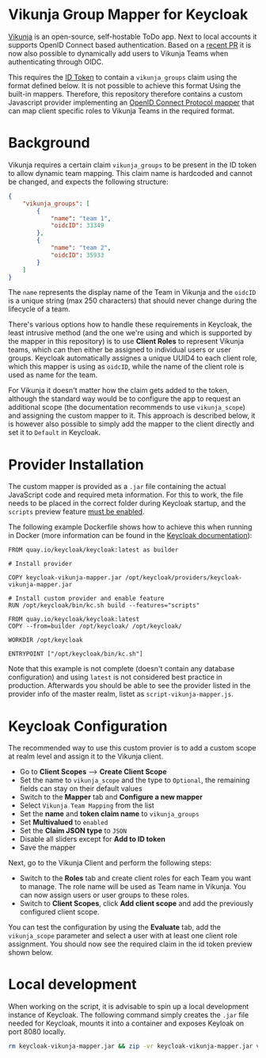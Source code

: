 Vikunja Group Mapper for Keycloak
=================================

[Vikunja](https://vikunja.io) is an open-source, self-hostable ToDo app. Next to local accounts it supports OpenID Connect based authentication. Based on a [recent PR](https://kolaente.dev/vikunja/vikunja/pulls/1393/files#diff-8eb6109e24fdfb13abac65ac57c38c64efea1bd7) it is now also possible to dynamically add users to Vikunja Teams when authenticating through OIDC.

This requires the [ID Token](https://openid.net/specs/openid-connect-core-1_0.html#IDToken) to contain a `vikunja_groups` claim using the format defined below. It is not possible to achieve this format Using the built-in mappers. Therefore, this repository therefore contains a custom Javascript provider implementing an [OpenID Connect Protocol mapper](https://www.keycloak.org/docs/latest/server_development/index.html#_script_providers) that can map client specific roles to Vikunja Teams in the required format.

# Background

Vikunja requires a certain claim `vikunja_groups` to be present in the ID token to allow dynamic team mapping. This claim name is hardcoded and cannot be changed, and expects the following structure:

```json
{
    "vikunja_groups": [
        {
            "name": "team 1",
            "oidcID": 33349
        },
        {
            "name": "team 2",
            "oidcID": 35933
        }
    ]
}
```

The `name` represents the display name of the Team in Vikunja and the `oidcID` is a unique string (max 250 characters) that should never change during the lifecycle of a team.

There's various options how to handle these requirements in Keycloak, the least intrusive method (and the one we're using and which is supported by the mapper in this repository) is to use **Client Roles** to represent Vikunja teams, which can then either be assigned to individual users or user groups. Keycloak automatically assignes a unique UUID4 to each client role, which this mapper is using as `oidcID`, while the name of the client role is used as name for the team.

For Vikunja it doesn't matter how the claim gets added to the token, although the standard way would be to configure the app to request an additional scope (the documentation recommends to use `vikunja_scope`) and assigning the custom mapper to it. This approach is described below, it is however also possible to simply add the mapper to the client directly and set it to `Default` in Keycloak.

# Provider Installation

The custom mapper is provided as a `.jar` file containing the actual JavaScript code and required meta information. For this to work, the file needs to be placed in the correct folder during Keycloak startup, and the `scripts` preview feature [must be enabled](https://www.keycloak.org/server/features).

The following example Dockerfile shows how to achieve this when running in Docker (more information can be found in the [Keycloak documentation](https://www.keycloak.org/server/containers)):

```
FROM quay.io/keycloak/keycloak:latest as builder

# Install provider

COPY keycloak-vikunja-mapper.jar /opt/keycloak/providers/keycloak-vikunja-mapper.jar

# Install custom provider and enable feature
RUN /opt/keycloak/bin/kc.sh build --features="scripts"

FROM quay.io/keycloak/keycloak:latest
COPY --from=builder /opt/keycloak/ /opt/keycloak/

WORKDIR /opt/keycloak

ENTRYPOINT ["/opt/keycloak/bin/kc.sh"]
```

Note that this example is not complete (doesn't contain any database configuration) and using `latest` is not considered best practice in production. Afterwards you should be able to see the provider listed in the provider info of the master realm, listet as `script-vikunja-mapper.js`.

# Keycloak Configuration

The recommended way to use this custom provier is to add a custom scope at realm level and assign it to the Vikunja client.

- Go to **Client Scopes** --> **Create Client Scope**
- Set the name to `vikunja_scope` and the type to `Optional`, the remaining fields can stay on their default values
- Switch to the **Mapper** tab and **Configure a new mapper**
- Select `Vikunja Team Mapping` from the list
- Set the **name** and **token claim name** to `vikunja_groups`
- Set **Multivalued** to `enabled`
- Set the **Claim JSON type** to `JSON`
- Disable all sliders except for **Add to ID token**
- Save the mapper

Next, go to the Vikunja Client and perform the following steps:

- Switch to the **Roles** tab and create client roles for each Team you want to manage. The role name will be used as Team name in Vikunja. You can now assign users or user groups to these roles.
- Switch to **Client Scopes**, click **Add client scope** and add the previously configured client scope.

You can test the configuration by using the **Evaluate** tab, add the `vikunja_scope` parameter and select a user with at least one client role assignment. You should now see the required claim in the id token preview shown below.

# Local development

When working on the script, it is advisable to spin up a local development instance of Keycloak. The following command simply creates the `.jar` file needed for Keycloak, mounts it into a container and exposes Keyloak on port 8080 locally.

```bash
rm keycloak-vikunja-mapper.jar && zip -vr keycloak-vikunja-mapper.jar vikunja-mapper.js META-INF && docker run -v $(pwd)/keycloak-vikunja-mapper.jar:/opt/keycloak/providers/keycloak-vikunja-mapper.jar -p 8080:8080 -e KEYCLOAK_ADMIN=admin -e KEYCLOAK_ADMIN_PASSWORD=admin quay.io/keycloak/keycloak:23.0.7 start-dev --features="scripts"
```

